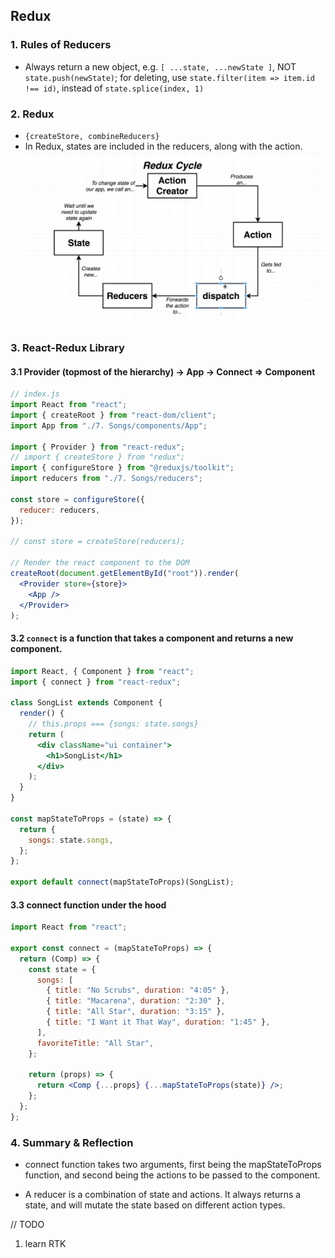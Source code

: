 ## Redux

### 1. Rules of Reducers

- Always return a new object, e.g. `[ ...state, ...newState ]`, NOT `state.push(newState)`; for deleting, use `state.filter(item => item.id !== id)`, instead of `state.splice(index, 1)`

### 2. Redux

- `{createStore, combineReducers}`
- In Redux, states are included in the reducers, along with the action.
  ![alt](./pictures/ReduxCycle.png)

### 3. React-Redux Library

#### 3.1 Provider (topmost of the hierarchy) -> App -> Connect => Component

```jsx
// index.js
import React from "react";
import { createRoot } from "react-dom/client";
import App from "./7. Songs/components/App";

import { Provider } from "react-redux";
// import { createStore } from "redux";
import { configureStore } from "@reduxjs/toolkit";
import reducers from "./7. Songs/reducers";

const store = configureStore({
  reducer: reducers,
});

// const store = createStore(reducers);

// Render the react component to the DOM
createRoot(document.getElementById("root")).render(
  <Provider store={store}>
    <App />
  </Provider>
);
```

#### 3.2 `connect` is a function that takes a component and returns a new component.

```jsx
import React, { Component } from "react";
import { connect } from "react-redux";

class SongList extends Component {
  render() {
    // this.props === {songs: state.songs}
    return (
      <div className="ui container">
        <h1>SongList</h1>
      </div>
    );
  }
}

const mapStateToProps = (state) => {
  return {
    songs: state.songs,
  };
};

export default connect(mapStateToProps)(SongList);
```

#### 3.3 connect function under the hood

```jsx
import React from "react";

export const connect = (mapStateToProps) => {
  return (Comp) => {
    const state = {
      songs: [
        { title: "No Scrubs", duration: "4:05" },
        { title: "Macarena", duration: "2:30" },
        { title: "All Star", duration: "3:15" },
        { title: "I Want it That Way", duration: "1:45" },
      ],
      favoriteTitle: "All Star",
    };

    return (props) => {
      return <Comp {...props} {...mapStateToProps(state)} />;
    };
  };
};
```

### 4. Summary & Reflection
- connect function takes two arguments, first being the mapStateToProps function, and second being the actions to be passed to the component.

- A reducer is a combination of state and actions. It always returns a state, and will mutate the state based on different action types.

// TODO

1. learn RTK
